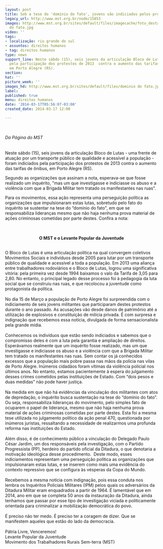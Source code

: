```yaml
---
layout: post
title: Sob a tese do 'domínio do fato', jovens são indiciados pelos protestos de 2013
legacy_url: http://www.mst.org.br/node/15853
images: http://www.mst.org.br/sites/default/files/imagecache/foto_destaque/dominio
  do fato.jpg
video: ''
tags:
- localização: rio grande do sul
- assuntos: direitos humanos
- tag: direitos humanos
type: news
support_line: Neste sábdo (15), seis jovens da articulação Bloco de Lutas foram indiciados
  pela participação dos protestos de 2013  contra o aumento das tarifas de ônibus,
  em Porto Alegre (RS).
section: 
hat: ''
picture_week: ''
images_hd: http://www.mst.org.br/sites/default/files/dominio do fato.jpg
label: 
published: true
menu: direitos humanos
date: '2014-03-17T05:56:07-03:00'
created_date: 2014-03-17 12:00

---
```

<p><br><em><br>Da Página do MST<br><br></em><br>Neste sábdo (15), seis jovens da articulação Bloco de Lutas - uma frente de atuação por um transporte público de qualidade e acessível a população - foram indiciados pela participação dos protestos de 2013 contra o aumento das tarifas de ônibus, em Porto Alegre (RS).</p><p>Segundo as organizações que assinam a nota, esperava-se que fosse realizado um inquérito, "mas um que  investigasse e indiciasse os abuso e a violência com que a Brigada  Militar tem tratado os manifestantes nas ruas".</p><p>Para os movimentos, essa ação representa uma perseguição política as organizações que impulsionaram estas lutas, sobretudo pelo fato do inquérito se sustentar na tese do “domínio do fato", em que se  responsabiliza lideranças mesmo que não haja nenhuma prova material de ações  criminosas cometidas por parte destes. Confira a nota:</p><p style="text-align: center;"><br><br><strong>O MST e o Levante Popular da Juventude </strong></p><p><br>O Bloco de Lutas é uma articulação política na qual convergem coletivos Movimentos Sociais e indivíduos desde 2005 para lutar por um transporte público de qualidade e acessível a toda a população. Em 2013 uma aliança entre trabalhadores rodoviários e o Bloco de Lutas, logrou uma significativa vitória: pela primeira vez desde 1994 baixamos o valo da Tarifa de 3,05 para 2,80. No entanto, o principal legado desse processo foi à pedagogia da luta social que se construiu nas ruas, e que recolocou a juventude como protagonista da política.<br><br>No dia 15 de Março a população de Porto Alegre foi surpreendida com o indiciamento de seis jovens militantes que participaram destes protestos durante o ano passado. As acusações vão desde danos de patrimônio até a utilização de explosivos e constituição de milícia privada. É com surpresa e indignação que recebemos essa notícia, divulgada de forma sensacionalista pela grande mídia.<br><br>Conhecemos os indivíduos que estão sendo indiciados e sabemos que o compromisso deles é com a luta pela garantia e ampliação de direitos. Esperávamos realmente que um inquérito fosse realizado, mas um que investigasse e indiciasse os abuso e a violência com que a Brigada Militar tem tratado os manifestantes nas ruas. Sem contar os já conhecidos excessos que a população mais pobre passa nas mãos da polícia nas vilas de Porto Alegre. Inúmeros cidadãos foram vítimas da violência policial nos últimos anos. No entanto, estamos pacientemente à espera do julgamento desses crimes cometidos pelas instituições de Estado. Com “dois pesos e duas medidas” não pode haver justiça.<br><br>Na medida em que não há evidências da vinculação dos militantes com atos de depredação, o inquérito busca sustentação na tese do “domínio do fato”. Ou seja, responsabiliza lideranças do movimento, pelo simples fato de ocuparem o papel de liderança, mesmo que não haja nenhuma prova material de ações criminosas cometidas por parte destes. Esta foi a mesma tese utilizada no julgamento politico da ação penal 470, questionada por inúmeros juristas, ressaltando a necessidade de realizarmos uma profunda reforma nas instituições do Estado.<br><br>Além disso, é de conhecimento público a vinculação do Delegado Paulo César Jardim, um dos responsáveis pela investigação, com o Partido Progressista (PP), herdeiro do partido oficial da Ditadura, o que denotaria a motivação ideológica desse procedimento.&nbsp; Deste modo, esses indiciamentos representam uma perseguição política as organizações que impulsionaram estas lutas, e se inserem como mais uma evidência do contexto repressivo que se configura às vésperas da Copa do Mundo.&nbsp; <br><br>Recebemos a mesma notícia com indignação, pois essa conduta nos lembra os Inquéritos Policiais Militares (IPM) pelos quais os adversários da Ditadura Militar eram enquadrados a partir de 1964. É lamentável que em 2014, ano em que se completa 50 anos da instauração da Ditadura, ainda tenhamos que passar por esse tipo de investigação viciada e politicamente orientada para criminalizar a mobilização democrática do povo. <br><br>É preciso não ter medo. É preciso ter a coragem de dizer. Que se manifestem aqueles que estão do lado da democracia.<br><br>Pátria Livre, Venceremos!<br>Levante Popular da Juventude<br>Movimento dos Trabalhadores Rurais Sem-terra (MST)<br>&nbsp;</p><p>&nbsp;</p>
